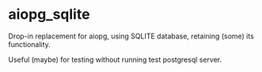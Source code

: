 aiopg_sqlite
============


Drop-in replacement for aiopg, using SQLITE database, retaining (some)
its functionality.

Useful (maybe) for testing without running test postgresql server.
